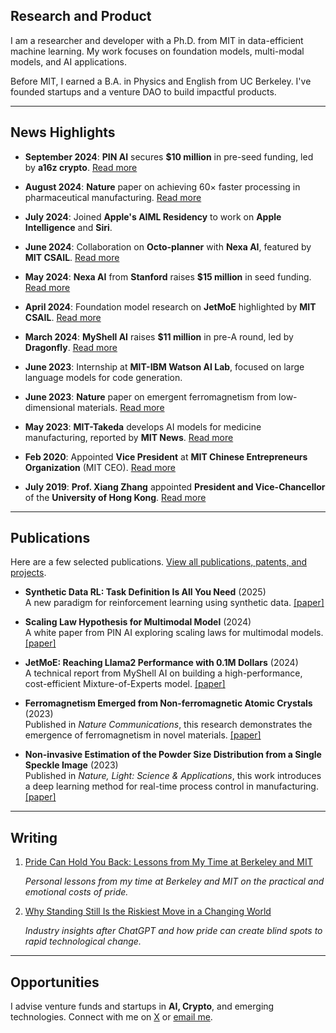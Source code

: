 ## **Research and Product**

I am a researcher and developer with a Ph.D. from MIT in data-efficient machine learning. My work focuses on foundation models, multi-modal models, and AI applications.

Before MIT, I earned a B.A. in Physics and English from UC Berkeley. I've founded startups and a venture DAO to build impactful products.

---

## **News Highlights**

- **September 2024**: **PIN AI** secures **$10 million** in pre-seed funding, led by **a16z crypto**. [Read more](https://x.com/PINAI_IO/status/1833176031714541651)

- **August 2024**: **Nature** paper on achieving 60× faster processing in pharmaceutical manufacturing. [Read more](https://meche.mit.edu/news-media/accelerating-particle-size-distribution-estimation)
  
- **July 2024**: Joined **Apple's AIML Residency** to work on **Apple Intelligence** and **Siri**.

- **June 2024**: Collaboration on **Octo-planner** with **Nexa AI**, featured by **MIT CSAIL**. [Read more](https://x.com/MIT_CSAIL/status/1806354919731179802)

- **May 2024**: **Nexa AI** from **Stanford** raises **$15 million** in seed funding. [Read more](https://pitchbook.com/profiles/company/530794-99#overview)

- **April 2024**: Foundation model research on **JetMoE** highlighted by **MIT CSAIL**. [Read more](https://x.com/MIT_CSAIL/status/1775916496503656679)

- **March 2024**: **MyShell AI** raises **$11 million** in pre-A round, led by **Dragonfly**. [Read more](https://www.theblock.co/post/285072/web3-ai-platform-myshell-funding)

- **June 2023**: Internship at **MIT-IBM Watson AI Lab**, focused on large language models for code generation.

- **June 2023**: **Nature** paper on emergent ferromagnetism from low-dimensional materials. [Read more](https://www.nature.com/articles/s41467-023-39002-6)
  
- **May 2023**: **MIT-Takeda** develops AI models for medicine manufacturing, reported by **MIT News**. [Read more](https://news.mit.edu/2023/ai-based-estimator-manufacturing-medicine-0503)

- **Feb 2020**: Appointed **Vice President** at **MIT Chinese Entrepreneurs Organization** (MIT CEO). [Read more](https://www.chinese-entrepreneurs.mit.edu/our-team)

- **July 2019**: **Prof. Xiang Zhang** appointed **President and Vice-Chancellor** of the **University of Hong Kong**. [Read more](https://www.wikiwand.com/en/articles/Xiang_Zhang)

---

## **Publications**

Here are a few selected publications. [View all publications, patents, and projects](./pages/publications.md).

- **Synthetic Data RL: Task Definition Is All You Need** (2025)  
  A new paradigm for reinforcement learning using synthetic data. [[paper]](https://arxiv.org/abs/2505.17063)

- **Scaling Law Hypothesis for Multimodal Model** (2024)  
  A white paper from PIN AI exploring scaling laws for multimodal models. [[paper]](https://arxiv.org/pdf/2409.06754)

- **JetMoE: Reaching Llama2 Performance with 0.1M Dollars** (2024)  
  A technical report from MyShell AI on building a high-performance, cost-efficient Mixture-of-Experts model. [[paper]](https://arxiv.org/abs/2404.07413)

- **Ferromagnetism Emerged from Non-ferromagnetic Atomic Crystals** (2023)  
  Published in *Nature Communications*, this research demonstrates the emergence of ferromagnetism in novel materials. [[paper]](https://www.nature.com/articles/s41467-023-39002-6)

- **Non-invasive Estimation of the Powder Size Distribution from a Single Speckle Image** (2023)  
  Published in *Nature, Light: Science & Applications*, this work introduces a deep learning method for real-time process control in manufacturing. [[paper]](https://zguo0525.github.io/)

---

## **Writing**

1. [Pride Can Hold You Back: Lessons from My Time at Berkeley and MIT](./articles/pride-can-hold-you-back.md)

   *Personal lessons from my time at Berkeley and MIT on the practical and emotional costs of pride.*

2. [Why Standing Still Is the Riskiest Move in a Changing World](./articles/why-standing-still-is-risky.md)

   *Industry insights after ChatGPT and how pride can create blind spots to rapid technological change.*

---

## **Opportunities**

I advise venture funds and startups in **AI, Crypto**, and emerging technologies. Connect with me on [X](https://twitter.com/Zhen4good) or [email me](mailto:zguo0525@mit.edu).